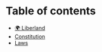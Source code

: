 # Table of contents

* [🌍 Liberland](README.md)
* [Constitution](https://liberland-1.gitbook.io/wiki/v/constitution/)
* [Laws](https://liberland-1.gitbook.io/wiki/v/laws/)

